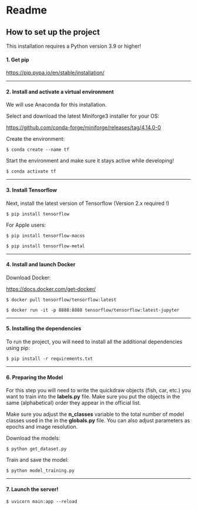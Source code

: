 # Readme
## How to set up the project

This installation requires a Python version 3.9 or higher!

#### 1. Get pip

https://pip.pypa.io/en/stable/installation/

---

#### 2. Install and activate a virtual environment

We will use Anaconda for this installation.

Select and download the latest Miniforge3 installer for your OS:

https://github.com/conda-forge/miniforge/releases/tag/4.14.0-0

Create the environment:

`$ conda create --name tf`

Start the environment and make sure it stays active while developing!

`$ conda activate tf`

---

#### 3. Install Tensorflow

Next, install the latest version of Tensorflow (Version 2.x required !)

`$ pip install tensorflow`

For Apple users:

`$ pip install tensorflow-macos`

`$ pip install tensorflow-metal`

---

#### 4. Install and launch Docker

Download Docker:

https://docs.docker.com/get-docker/

`$ docker pull tensorflow/tensorflow:latest`

`$ docker run -it -p 8888:8888 tensorflow/tensorflow:latest-jupyter`

---

#### 5. Installing the dependencies

To run the project, you will need to install all the additional dependencies using pip:

`$ pip install -r requirements.txt`

---

#### 6. Preparing the Model

For this step you will need to write the quickdraw objects (fish, car, etc.) you want to train into the **labels.py** file. Make sure you put the objects in the same (alphabetical) order they appear in the official list.

Make sure you adjust the **n_classes** variable to the total number of model classes used in the in the **globals.py** file. You can also adjust parameters as epochs and image resolution.

Download the models:

`$ python get_dataset.py`


Train and save the model:

`$ python model_training.py`

---

#### 7. Launch the server!
`$ uvicorn main:app --reload`
